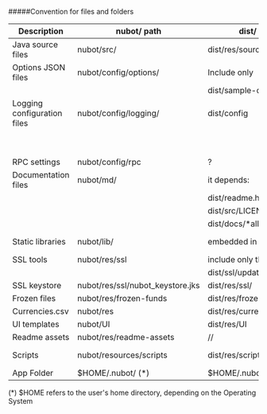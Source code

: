 #####Convention for files and folders

| Description                 | nubot/ path                      | dist/ path                 | example                     | status     |
|-----------------------------|----------------------------------|----------------------------|-----------------------------|------------|
| Java source files           | nubot/src/                       | dist/res/sources/          | all Java source files       | done       |
| Options JSON files          | nubot/config/options/            | Include only               | sample-config.json          | done       |
|                             |                                  | dist/sample-options.json   | myconfig/poloniex.json      |            |
| Logging configuration files | nubot/config/logging/            | dist/config                | test_logback.xml            | done       |
|                             |                                  |                            | logback.xml                 |            |
|                             |                                  |                            | ...                         |            |
| RPC settings                | nubot/config/rpc                 | ?                          | ?                           | TODO       |
| Documentation files         | nubot/md/                        | it depends:                | LICENCE.md                  | done       |
|                             |                                  | dist/readme.html           | SETUP.md                    |            |
|                             |                                  | dist/src/LICENCE.md        | CONTRIBUTE.md               |            |
|                             |                                  | dist/docs/*all-the-others  | gradle.md                   |            |
| Static libraries            | nubot/lib/                       | embedded in the jar        | spark-core-2.2-SNAPSHOT.jar | done       |
| SSL tools                   | nubot/res/ssl                    | include only the script    | listCertificates.sh         | done       |
|                             |                                  | dist/ssl/updateKeystore.sh | export_cert.sh              |            |
| SSL keystore                | nubot/res/ssl/nubot_keystore.jks | dist/res/ssl/              |                             | done       |
| Frozen files                | nubot/res/frozen-funds           | dist/res/frozen-funds      |                             | done       |
| Currencies.csv              | nubot/res                        | dist/res/currencies.csv    | Currencies.csv              | done       |
| UI templates                | nubot/UI                         | dist/res/UI                | operation.mustache          | TODO       |
| Readme assets               | nubot/res/readme-assets          | //                         |                             | done       |
| Scripts                     | nubot/resources/scripts          | dist/res/scripts  (?)      | runNubot.sh                 | not in use |
| App Folder                  | $HOME/.nubot/ (*)                | $HOME/.nubot               | NuBot_0_session.txt         | done       |

(*) $HOME refers to the user's home directory, depending on the Operating System